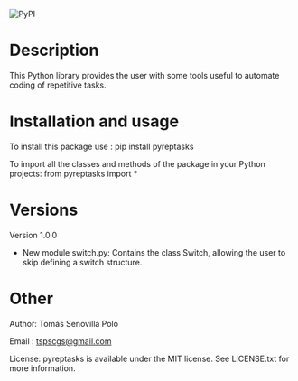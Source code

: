 ![PyPI](https://img.shields.io/pypi/v/pyreptasks)

Description
===========

This Python library provides the user with some tools useful to automate coding of repetitive tasks.

Installation and usage
======================

To install this package use : pip install pyreptasks

To import all the classes and methods of the package in your Python projects: from pyreptasks import *

Versions
========

Version 1.0.0

- New module switch.py: Contains the class Switch, allowing the user to skip defining a switch structure.


Other
=====

Author: Tomás Senovilla Polo

Email : tspscgs@gmail.com

License: pyreptasks is available under the MIT license. See LICENSE.txt for more information.
